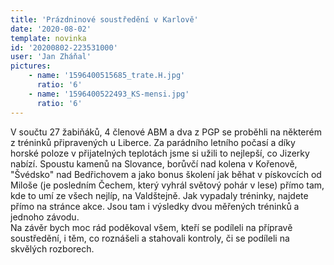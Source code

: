 ```yaml
---
title: 'Prázdninové soustředění v Karlově'
date: '2020-08-02'
template: novinka
id: '20200802-223531000'
user: 'Jan Zháňal'
pictures:
    - name: '1596400515685_trate.H.jpg'
      ratio: '6'
    - name: '1596400522493_KS-mensi.jpg'
      ratio: '6'
---
```

V součtu 27 žabiňáků, 4 členové ABM a dva z PGP se proběhli na některém z tréninků připravených u Liberce. Za parádního letního počasí a díky horské poloze v přijatelných teplotách jsme si užili to nejlepší, co Jizerky nabízí. Spoustu kamenů na Slovance, borůvčí nad kolena v Kořenově, "Švédsko" nad Bedřichovem a jako bonus školení jak běhat v pískovcích od Miloše (je posledním Čechem, který vyhrál světový pohár v lese) přímo tam, kde to umí ze všech nejlíp, na Valdštejně. Jak vypadaly tréninky, najdete přímo na stránce akce. Jsou tam i výsledky dvou měřených tréninků a jednoho závodu.  
Na závěr bych moc rád poděkoval všem, kteří se podíleli na přípravě soustředění, i těm, co roznášeli a stahovali kontroly, či se podíleli na skvělých rozborech.
